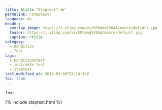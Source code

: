 ```yaml
---
title: &title "Steptest? 📥"
permalink: /steptest/
language: da
header:
  overlay_image: https://i.ytimg.com/vi/kPbmoq5V6AA/maxresdefault.jpg
  teaser: https://i.ytimg.com/vi/kPbmoq5V6AA/maxresdefault.jpg
  caption: *title
category:
  - Kondition
  - Test
tags:
  - konditionstest
  - indirekte test
  - steptest
last_modified_at: 2019-03-06T23:14:14Z
toc: true
---
```


Text

{% include steptest.html %}